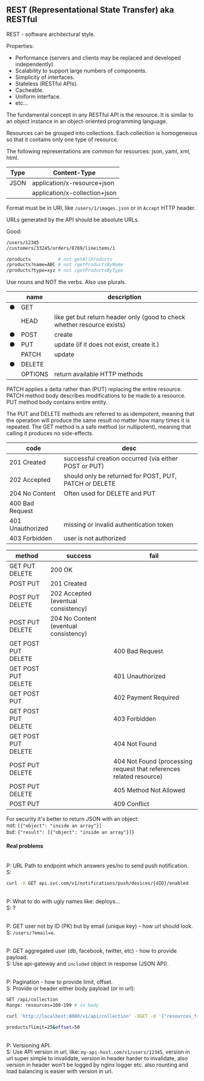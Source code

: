 REST (Representational State Transfer) aka RESTful
-

REST - software architectural style.

Properties:
* Performance (servers and clients may be replaced and developed independently).
* Scalability to support large numbers of components.
* Simplicity of interfaces.
* Stateless (RESTful APIs).
* Cacheable.
* Uniform interface.
* etc...

The fundamental concept in any RESTful API is the resource.
It is similar to an object instance in an object-oriented programming language.

Resources can be grouped into collections.
Each collection is homogeneous so that it contains only one type of resource.

The following representations are common for resources: json, yaml, xml, html.

| Type | Content-Type                  |
|------|-------------------------------|
| JSON | application/x-resource+json   |
|      | application/x-collection+json |

Format must be in URI, like `/users/1/images.json` or in `Accept` HTTP header.

URLs generated by the API should be absolute URLs.

Good:
````sh
/users/12345
/customers/33245/orders/8769/lineitems/1

/products          # not getAllProducts
/products?name=ABC # not /getProductsByName
/products?type=xyz # not /getProductsByType
````
Use nouns and NOT the verbs. Also use plurals.

|   | name     | description                                                             |
|---|----------|-------------------------------------------------------------------------|
| ● | GET      |                                                                         |
|   | HEAD     | like get but return header only (good to check whether resource exists) |
| ● | POST     | create                                                                  |
| ● | PUT      | update (if it does not exist, create it.)                               |
|   | PATCH    | update                                                                  |
| ● | DELETE   |                                                                         |
|   | OPTIONS  | return available HTTP methods                                           |

PATCH applies a delta rather than (PUT) replacing the entire resource.
PATCH method body describes modifications to be made to a resource.
PUT method body contains entire entity.

The PUT and DELETE methods are referred to as idempotent,
meaning that the operation will produce the same result no matter how many times it is repeated.
The GET method is a safe method (or nullipotent), meaning that calling it produces no side-effects.

| code             | desc                                                   |
|------------------|--------------------------------------------------------|
| 201 Created      | successful creation occurred (via either POST or PUT)  |
| 202 Accepted     | should only be returned for POST, PUT, PATCH or DELETE |
| 204 No Content   | Often used for DELETE and PUT                          |
| 400 Bad Request  |                                                        |
| 401 Unauthorized | missing or invalid authentication token                |
| 403 Forbidden    | user is not authorized                                 |

| method              | success                               |   fail                                                              |
|---------------------|---------------------------------------|---------------------------------------------------------------------|
| GET      PUT DELETE | 200 OK                                |                                                                     |
|     POST PUT        | 201 Created                           |                                                                     |
|     POST PUT DELETE | 202 Accepted (eventual consistency)   |                                                                     |
|     POST PUT DELETE | 204 No Content (eventual consistency) |                                                                     |
| GET POST PUT DELETE |                                       | 400 Bad Request                                                     |
| GET POST PUT DELETE |                                       | 401 Unauthorized                                                    |
| GET POST PUT        |                                       | 402 Payment Required                                                |
| GET POST PUT DELETE |                                       | 403 Forbidden                                                       |
| GET POST PUT DELETE |                                       | 404 Not Found                                                       |
|     POST PUT DELETE |                                       | 404 Not Found (processing request that references related resource) |
|     POST PUT DELETE |                                       | 405 Method Not Allowed                                              |
|     POST PUT        |                                       | 409 Conflict                                                        |

For security it's better to return JSON with an object:
<br>not: `[{"object": "inside an array"}]`
<br>but: `{"result": [{"object": "inside an array"}]}`

#### Real problems

<br>P: URL Path to endpoint which answers yes/no to send push notification.
<br>S:
````sh
curl -X GET api.svc.com/v1/notifications/push/devices/{dID}/enabled
````

<br>P: What to do with ugly names like: deploys...
<br>S: ?

<br>P: GET user not by ID (PK) but by email (unique key) - how url should look.
<br>S: `/users/?email=e`.

<br>P: GET aggregated user (db, facebook, twitter, etc) - how to provide payload.
<br>S: Use api-gateway and `included` object in response (JSON API).

<br>P: Pagination - how to provide limit, offset.
<br>S: Provide or header either body payload (or in url):
````sh
GET /api/collection
Range: resources=100-199 # in body

curl 'http://localhost:8080/v1/api/collection' -XGET -d '{"resources_from":100, "resources_to":199}'

products?limit=25&offset=50
````

<br>P: Versioning API.
<br>S: Use API version in url, like: `my-api-host.com/v1/users/12345`,
version in url super simple to invalidate, version in header harder to invalidate,
also version in header won't be logged by nginx logger etc.
also rounting and load balancing is easier with version in url.

